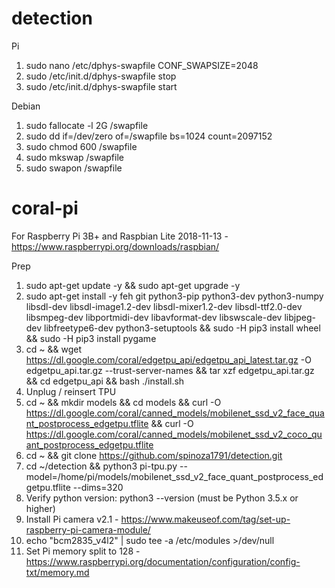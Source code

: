 # detection
Pi
1. sudo nano /etc/dphys-swapfile CONF_SWAPSIZE=2048
2. sudo /etc/init.d/dphys-swapfile stop
3. sudo /etc/init.d/dphys-swapfile start

Debian
1. sudo fallocate -l 2G /swapfile
2. sudo dd if=/dev/zero of=/swapfile bs=1024 count=2097152
3. sudo chmod 600 /swapfile 
4. sudo mkswap /swapfile
5. sudo swapon /swapfile

# coral-pi

For Raspberry Pi 3B+ and Raspbian Lite 2018-11-13 - https://www.raspberrypi.org/downloads/raspbian/

Prep
1. sudo apt-get update -y && sudo apt-get upgrade -y
2. sudo apt-get install -y feh git python3-pip python3-dev python3-numpy libsdl-dev libsdl-image1.2-dev libsdl-mixer1.2-dev libsdl-ttf2.0-dev libsmpeg-dev libportmidi-dev libavformat-dev libswscale-dev libjpeg-dev libfreetype6-dev python3-setuptools && sudo -H pip3 install wheel && sudo -H pip3 install pygame
3. cd ~ && wget https://dl.google.com/coral/edgetpu_api/edgetpu_api_latest.tar.gz -O edgetpu_api.tar.gz --trust-server-names && tar xzf edgetpu_api.tar.gz && cd edgetpu_api && bash ./install.sh
4. Unplug / reinsert TPU
3. cd ~ && mkdir models && cd models && curl -O https://dl.google.com/coral/canned_models/mobilenet_ssd_v2_face_quant_postprocess_edgetpu.tflite && curl -O https://dl.google.com/coral/canned_models/mobilenet_ssd_v2_coco_quant_postprocess_edgetpu.tflite
4. cd ~ && git clone https://github.com/spinoza1791/detection.git
5. cd ~/detection && python3 pi-tpu.py --model=/home/pi/models/mobilenet_ssd_v2_face_quant_postprocess_edgetpu.tflite --dims=320
3. Verify python version: python3 --version (must be Python 3.5.x or higher)
4. Install Pi camera v2.1 - https://www.makeuseof.com/tag/set-up-raspberry-pi-camera-module/
5. echo "bcm2835_v4l2" | sudo tee -a /etc/modules >/dev/null
6. Set Pi memory split to 128 - https://www.raspberrypi.org/documentation/configuration/config-txt/memory.md
